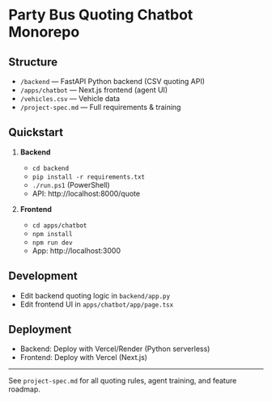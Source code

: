 # Party Bus Quoting Chatbot Monorepo

## Structure

- `/backend` — FastAPI Python backend (CSV quoting API)
- `/apps/chatbot` — Next.js frontend (agent UI)
- `/vehicles.csv` — Vehicle data
- `/project-spec.md` — Full requirements & training

## Quickstart

1. **Backend**
   - `cd backend`
   - `pip install -r requirements.txt`
   - `./run.ps1` (PowerShell)
   - API: http://localhost:8000/quote

2. **Frontend**
   - `cd apps/chatbot`
   - `npm install`
   - `npm run dev`
   - App: http://localhost:3000

## Development
- Edit backend quoting logic in `backend/app.py`
- Edit frontend UI in `apps/chatbot/app/page.tsx`

## Deployment
- Backend: Deploy with Vercel/Render (Python serverless)
- Frontend: Deploy with Vercel (Next.js)

---

See `project-spec.md` for all quoting rules, agent training, and feature roadmap.
